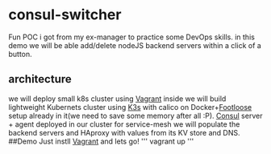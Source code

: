 # consul-switcher
Fun POC i got from my ex-manager to practice some DevOps skills.
in this demo we will be able add/delete nodeJS backend servers within a click of a button.
## architecture
we will deploy small k8s cluster using [Vagrant](https://www.vagrantup.com/) inside we will build lightweight Kubernets cluster using [K3s](https://k3s.io/) with calico on Docker+[Footloose](https://github.com/weaveworks/footloose) setup already in it(we need to save some memory after all :P).
[Consul](https://www.consul.io/) server + agent deployed in our cluster for service-mesh we will populate the backend servers and HAproxy with values from its KV store and DNS.
##Demo
Just instll [Vagrant](https://www.vagrantup.com/) and lets go!
'''
vagrant up
'''
